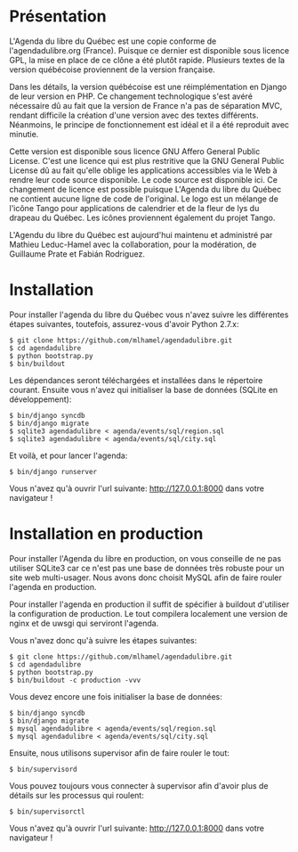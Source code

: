Présentation
============

L'Agenda du libre du Québec est une copie conforme de l'agendadulibre.org
(France). Puisque ce dernier est disponible sous licence GPL,  la mise en place
 de ce clône a été plutôt rapide.  Plusieurs textes de la version québécoise
proviennent de la version française.

Dans les détails, la version québécoise est une réimplémentation en Django de
leur version en PHP. Ce changement technologique s'est avéré  nécessaire dû au
fait que la version de France n'a pas de séparation MVC, rendant difficile la
création d'une version avec des textes différents. Néanmoins, le principe de
fonctionnement est idéal et il a été reproduit avec minutie.

Cette version est disponible sous licence GNU Affero General Public License.
C'est une licence qui est plus restritive que la GNU General Public License
dû au fait qu'elle oblige les applications accessibles via le Web à rendre leur
 code source disponible. Le code source est disponible ici. Ce changement de
licence est possible puisque L'Agenda du libre du Québec ne contient aucune
ligne de code de l'original. Le logo est un mélange de l'icône Tango pour
applications de calendrier et de la fleur de lys du drapeau du Québec. Les
icônes proviennent également du projet Tango.

L'Agendu du libre du Québec est aujourd'hui maintenu et administré par
Mathieu Leduc-Hamel avec la collaboration, pour la modération, de
 Guillaume Prate et Fabián Rodriguez.

Installation
========

Pour installer l'agenda du libre du Québec vous n'avez suivre les différentes
étapes suivantes, toutefois, assurez-vous d'avoir Python 2.7.x:

    $ git clone https://github.com/mlhamel/agendadulibre.git
    $ cd agendadulibre
    $ python bootstrap.py
    $ bin/buildout

Les dépendances seront téléchargées et installées dans le répertoire courant.
Ensuite vous n'avez qui initialiser la base de données (SQLite en
développement):

    $ bin/django syncdb
    $ bin/django migrate
    $ sqlite3 agendadulibre < agenda/events/sql/region.sql
    $ sqlite3 agendadulibre < agenda/events/sql/city.sql
    
Et voilà, et pour lancer l'agenda:

    $ bin/django runserver

Vous n'avez qu'à ouvrir l'url suivante: http://127.0.0.1:8000 dans votre
navigateur !

Installation en production
===================

Pour installer l'Agenda du libre en production, on vous conseille de ne pas 
utiliser SQLite3 car ce n'est pas une base de données très robuste pour un 
site web multi-usager. Nous avons donc choisit MySQL afin de faire rouler 
l'agenda en production.

Pour installer l'agenda en production il suffit de spécifier à buildout 
d'utiliser la configuration de production. Le tout compilera localement une
version de nginx et de uwsgi qui serviront l'agenda.

Vous n'avez donc qu'à suivre les étapes suivantes:

    $ git clone https://github.com/mlhamel/agendadulibre.git
    $ cd agendadulibre
    $ python bootstrap.py
    $ bin/buildout -c production -vvv
    
Vous devez encore une fois initialiser la base de données:

    $ bin/django syncdb
    $ bin/django migrate
    $ mysql agendadulibre < agenda/events/sql/region.sql
    $ mysql agendadulibre < agenda/events/sql/city.sql
    
Ensuite, nous utilisons supervisor afin de faire rouler le tout:

    $ bin/supervisord
    
Vous pouvez toujours vous connecter à supervisor afin d'avoir plus de détails
sur les processus qui roulent:

    $ bin/supervisorctl
    
Vous n'avez qu'à ouvrir l'url suivante: http://127.0.0.1:8000 dans votre
navigateur !


